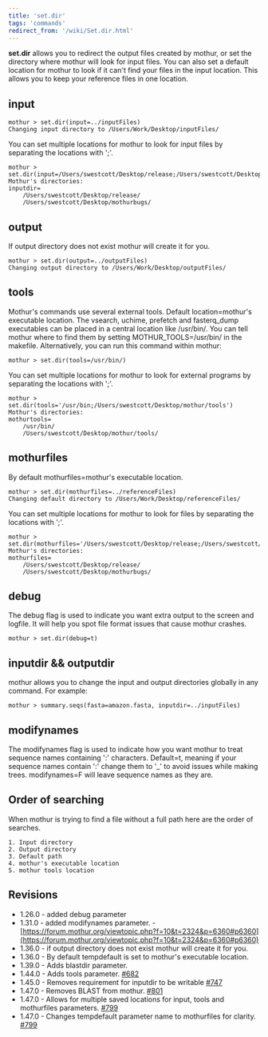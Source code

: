 ```yaml
---
title: 'set.dir'
tags: 'commands'
redirect_from: '/wiki/Set.dir.html'
---
```

**set.dir** allows you to redirect the output files
created by mothur, or set the directory where mothur will look for input
files. You can also set a default location for mothur to look if it
can't find your files in the input location. This allows you to keep
your reference files in one location.


## input

    mothur > set.dir(input=../inputFiles)
    Changing input directory to /Users/Work/Desktop/inputFiles/
    
You can set multiple locations for mothur to look for input files by separating the locations with ';'.
    
    mothur > set.dir(input=/Users/swestcott/Desktop/release;/Users/swestcott/Desktop/mothurbugs)
    Mothur's directories:
    inputdir=
	    /Users/swestcott/Desktop/release/
	    /Users/swestcott/Desktop/mothurbugs/


## output

If output directory does not exist mothur will create it for you.

    mothur > set.dir(output=../outputFiles)
    Changing output directory to /Users/Work/Desktop/outputFiles/

## tools

Mothur's commands use several external tools. Default
location=mothur's executable location. The vsearch, uchime, 
prefetch and fasterq\_dump executables can be placed in a central
location like /usr/bin/. You can tell mothur where to find them by
setting MOTHUR\_TOOLS=/usr/bin/ in the makefile. Alternatively, you can
run this command within mothur:

    mothur > set.dir(tools=/usr/bin/)

You can set multiple locations for mothur to look for external programs by separating the locations with ';'.
    
    mothur > set.dir(tools='/usr/bin;/Users/swestcott/Desktop/mothur/tools')
    Mothur's directories:
    mothurtools=
	    /usr/bin/
	    /Users/swestcott/Desktop/mothur/tools/

## mothurfiles

By default mothurfiles=mothur's executable location.

    mothur > set.dir(mothurfiles=../referenceFiles)
    Changing default directory to /Users/Work/Desktop/referenceFiles/
    
You can set multiple locations for mothur to look for files by separating the locations with ';'.

    mothur > set.dir(mothurfiles='/Users/swestcott/Desktop/release;/Users/swestcott/Desktop/mothurbugs')
    Mothur's directories:
    mothurfiles=
	    /Users/swestcott/Desktop/release/
	    /Users/swestcott/Desktop/mothurbugs/

## debug

The debug flag is used to indicate you want extra output to the screen
and logfile. It will help you spot file format issues that cause mothur
crashes.

    mothur > set.dir(debug=t)

## inputdir && outputdir

mothur allows you to change the input and output directories globally in
any command. For example:

    mothur > summary.seqs(fasta=amazon.fasta, inputdir=../inputFiles)

## modifynames

The modifynames flag is used to indicate how you want mothur to treat
sequence names containing ':' characters. Default=t, meaning if your
sequence names contain ':' change them to '\_' to avoid issues while
making trees. modifynames=F will leave sequence names as they are.

## Order of searching

When mothur is trying to find a file without a full path here are the
order of searches.

    1. Input directory
    2. Output directory
    3. Default path
    4. mothur's executable location
    5. mothur tools location

## Revisions

-   1.26.0 - added debug parameter
-   1.31.0 - added modifynames parameter. -
    [https://forum.mothur.org/viewtopic.php?f=10&t=2324&p=6360#p6360](https://forum.mothur.org/viewtopic.php?f=10&t=2324&p=6360#p6360)
-   1.36.0 - if output directory does not exist mothur will create it
    for you.
-   1.36.0 - By default tempdefault is set to mothur's executable
    location.
-   1.39.0 - Adds blastdir parameter.
-   1.44.0 - Adds tools parameter.
    [\#682](https://github.com/mothur/mothur/issues/682)
-   1.45.0 - Removes requirement for inputdir to be writable [\#747](https://github.com/mothur/mothur/issues/747)
-   1.47.0 - Removes BLAST from mothur. [\#801](https://github.com/mothur/mothur/issues/801)
-   1.47.0 - Allows for multiple saved locations for input, tools and mothurfiles parameters. [\#799](https://github.com/mothur/mothur/issues/799)
-   1.47.0 - Changes tempdefault parameter name to mothurfiles for clarity. [\#799](https://github.com/mothur/mothur/issues/799)


